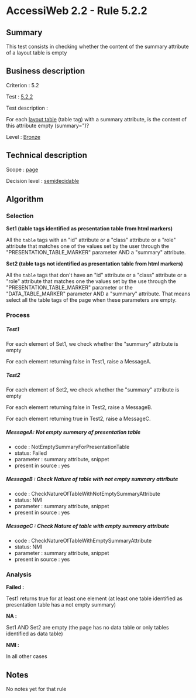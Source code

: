 # AccessiWeb 2.2 - Rule 5.2.2

## Summary

This test consists in checking whether the content of the summary
attribute of a layout table is empty

## Business description

Criterion : 5.2

Test : [5.2.2](http://accessiweb.org/index.php/accessiweb-22-english-version.html#test-5-2-2)

Test description :

For each [layout
table](http://accessiweb.org/index.php/glossary-76.html#mTabMiseForme)
(table tag) with a summary attribute, is the content of this attribute
empty (summary=")?

Level : [Bronze](/en/category/rules-design/accessiweb-11/level/bronze)

## Technical description

Scope : [page](/en/category/rules-design/accessiweb-11/scope/page)

Decision level :
[semidecidable](/en/category/rules-design/accessiweb-11/decision-level/semidecidable)

## Algorithm

### Selection

**Set1 (table tags identified as presentation table from html markers)**

All the `table` tags with an "id" attribute or a "class" attribute or a
"role" attribute that matches one of the values set by the user through
the "PRESENTATION\_TABLE\_MARKER" parameter AND a "summary" attribute.

**Set2 (table tags not identified as presentation table from html
markers)**

All the `table` tags that don't have an "id" attribute or a "class"
attribute or a "role" attribute that matches one the values set by the
use through the "PRESENTATION\_TABLE\_MARKER" parameter or the
"DATA\_TABLE\_MARKER" parameter AND a "summary" attribute. That means
select all the table tags of the page when these parameters are empty.

### Process

##### Test1

For each element of Set1, we check whether the "summary" attribute is
empty

For each element returning false in Test1, raise a MessageA.

##### Test2

For each element of Set2, we check whether the "summary" attribute is
empty

For each element returning false in Test2, raise a MessageB.

For each element returning true in Test2, raise a MessageC.

##### MessageA: Not empty summary of presentation table

-   code : NotEmptySummaryForPresentationTable
-   status: Failed
-   parameter : summary attribute, snippet
-   present in source : yes

##### MessageB : Check Nature of table with not empty summary attribute

-   code : CheckNatureOfTableWithNotEmptySummaryAttribute
-   status: NMI
-   parameter : summary attribute, snippet
-   present in source : yes

##### MessageC : Check Nature of table with empty summary attribute

-   code : CheckNatureOfTableWithEmptySummaryAttribute
-   status: NMI
-   parameter : summary attribute, snippet
-   present in source : yes

### Analysis

**Failed :**

Test1 returns true for at least one element (at least one table
identified as presentation table has a not empty summary)

**NA :**

Set1 AND Set2 are empty (the page has no data table or only tables
identified as data table)

**NMI :**

In all other cases

## Notes

No notes yet for that rule
